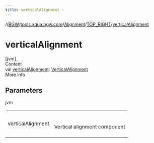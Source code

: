 ```yaml
---
title: verticalAlignment -
---
```

//[BGW](../../../../index.md)/[tools.aqua.bgw.core](../../index.md)/[Alignment](../index.md)/[TOP_RIGHT](index.md)/[verticalAlignment](vertical-alignment.md)



# verticalAlignment  
[jvm]  
Content  
val [verticalAlignment](vertical-alignment.md): [VerticalAlignment](../../-vertical-alignment/index.md)  
More info  


## Parameters  
  
jvm  
  
| | |
|---|---|
| <a name="tools.aqua.bgw.core/Alignment.TOP_RIGHT/verticalAlignment/#/PointingToDeclaration/"></a>verticalAlignment| <a name="tools.aqua.bgw.core/Alignment.TOP_RIGHT/verticalAlignment/#/PointingToDeclaration/"></a><br><br>Vertical alignment component<br><br>|
  
  



